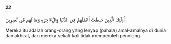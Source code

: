 ##### 22

<span class="ayah">أُو۟لَٰٓئِكَ ٱلَّذِينَ حَبِطَتْ أَعْمَٰلُهُمْ فِى ٱلدُّنْيَا وَٱلْءَاخِرَةِ وَمَا لَهُم مِّن نَّٰصِرِينَ</span>

<span class="ayah_translation">Mereka itu adalah orang-orang yang lenyap (pahala) amal-amalnya di dunia dan akhirat, dan mereka sekali-kali tidak memperoleh penolong.</span>
